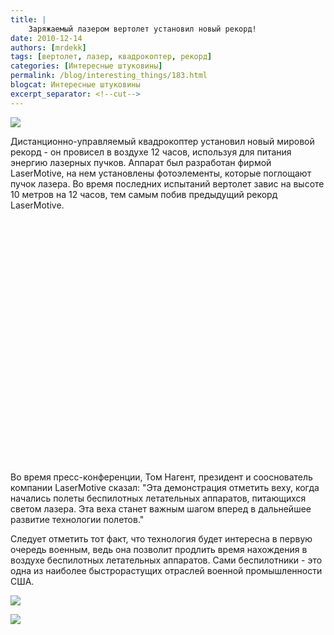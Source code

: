```yaml
---
title: |
    Заряжаемый лазером вертолет установил новый рекорд!
date: 2010-12-14
authors: [mrdekk]
tags: [вертолет, лазер, квадрокоптер, рекорд]
categories: [Интересные штуковины]
permalink: /blog/interesting_things/183.html
blogcat: Интересные штуковины
excerpt_separator: <!--cut-->
---
```



![](http://itw66.ru/uploads/images/00/00/01/2010/12/14/f269e0.jpg)


Дистанционно-управляемый квадрокоптер установил новый мировой рекорд - он провисел в воздухе 12 часов, используя для питания энергию лазерных пучков. Аппарат был разработан фирмой LaserMotive, на нем установлены фотоэлементы, которые поглощают пучок лазера. Во время последних испытаний вертолет завис на высоте 10 метров на 12 часов, тем самым побив предыдущий рекорд LaserMotive.


<!--cut-->


<object width="640" height="390"><param name="movie" value="http://www.youtube.com/v/DT51M721j-k&rel=0&hl=en_US&feature=player_embedded&version=3"></param><param name="allowFullScreen" value="true"></param><param name="allowScriptAccess" value="always"></param><embed src="http://www.youtube.com/v/DT51M721j-k&rel=0&hl=en_US&feature=player_embedded&version=3" type="application/x-shockwave-flash" allowfullscreen="true" allowScriptAccess="always" width="640" height="390"></embed></object>

Во время пресс-конференции, Том Нагент, президент и сооснователь компании LaserMotive сказал: "Эта демонстрация отметить веху, когда начались полеты беспилотных летательных аппаратов, питающихся светом лазера. Эта веха станет важным шагом вперед в дальнейшее развитие технологии полетов."

Следует отметить тот факт, что технология будет интересна в первую очередь военным, ведь она позволит продлить время нахождения в воздухе беспилотных летательных аппаратов. Сами беспилотники - это одна из наиболее быстрорастущих отраслей военной промышленности США. 


![](http://itw66.ru/uploads/images/00/00/01/2010/12/14/a8da23.jpg)


![](http://itw66.ru/uploads/images/00/00/01/2010/12/14/45dc43.jpg)

